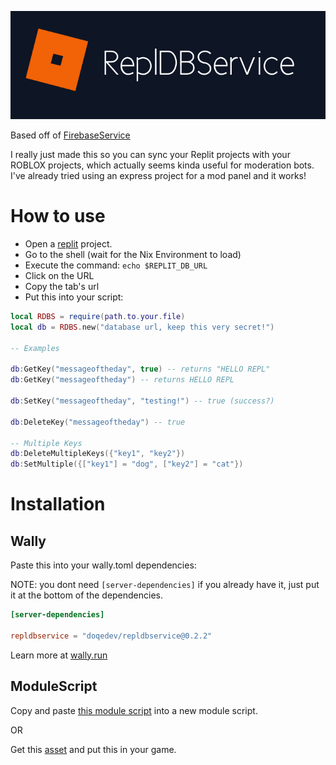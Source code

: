 ![just the icon banner](rdbs.png)

Based off of [FirebaseService](https://devforum.roblox.com/t/open-source-firebaseservice/296753)

I really just made this so you can sync your Replit projects with your ROBLOX projects, which actually seems kinda useful for moderation bots. I've already tried using an express project for a mod panel and it works!

# How to use

* Open a [replit](https://replit.com/) project.
* Go to the shell (wait for the Nix Environment to load)
* Execute the command: `echo $REPLIT_DB_URL`
* Click on the URL
* Copy the tab's url
* Put this into your script:
```lua
local RDBS = require(path.to.your.file)
local db = RDBS.new("database url, keep this very secret!")

-- Examples

db:GetKey("messageoftheday", true) -- returns "HELLO REPL"
db:GetKey("messageoftheday") -- returns HELLO REPL

db:SetKey("messageoftheday", "testing!") -- true (success?)

db:DeleteKey("messageoftheday") -- true

-- Multiple Keys
db:DeleteMultipleKeys({"key1", "key2"})
db:SetMultiple({["key1"] = "dog", ["key2"] = "cat"})
```

# Installation

## Wally

Paste this into your wally.toml dependencies:

NOTE: you dont need `[server-dependencies]` if you already have it, just put it at the bottom of the dependencies.

```toml
[server-dependencies]

repldbservice = "doqedev/repldbservice@0.2.2"

```

Learn more at [wally.run](https://wally.run)

## ModuleScript

Copy and paste [this module script](src/init.lua) into a new module script.

OR

Get this [asset](https://create.roblox.com/marketplace/asset/12789771846/ReplDBService) and put this in your game.
